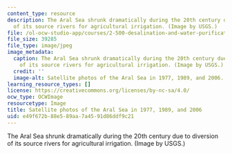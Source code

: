 ```yaml
---
content_type: resource
description: The Aral Sea shrunk dramatically during the 20th century due to diversion
  of its source rivers for agricultural irrigation. (Image by USGS.)
file: /ol-ocw-studio-app/courses/2-500-desalination-and-water-purification-spring-2009/e49f672b88e589aa7a4591d86ddf9c21_2-500s09.jpg
file_size: 39285
file_type: image/jpeg
image_metadata:
  caption: The Aral Sea shrunk dramatically during the 20th century due to diversion
    of its source rivers for agricultural irrigation. (Image by USGS.)
  credit: ''
  image-alt: Satellite photos of the Aral Sea in 1977, 1989, and 2006.
learning_resource_types: []
license: https://creativecommons.org/licenses/by-nc-sa/4.0/
ocw_type: OCWImage
resourcetype: Image
title: Satellite photos of the Aral Sea in 1977, 1989, and 2006
uid: e49f672b-88e5-89aa-7a45-91d86ddf9c21
---
```

The Aral Sea shrunk dramatically during the 20th century due to diversion of its source rivers for agricultural irrigation. (Image by USGS.)